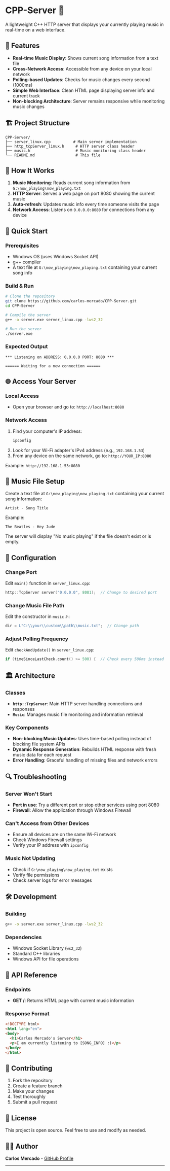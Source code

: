 # CPP-Server 🎵

A lightweight C++ HTTP server that displays your currently playing music in real-time on a web interface.

## 🌟 Features

- **Real-time Music Display**: Shows current song information from a text file
- **Cross-Network Access**: Accessible from any device on your local network
- **Polling-based Updates**: Checks for music changes every second (1000ms)
- **Simple Web Interface**: Clean HTML page displaying server info and current track
- **Non-blocking Architecture**: Server remains responsive while monitoring music changes

## 🏗️ Project Structure

```
CPP-Server/
├── server_linux.cpp          # Main server implementation
├── http_tcpServer_linux.h     # HTTP server class header
├── music.h                    # Music monitoring class header
└── README.md                  # This file
```

## 🎯 How It Works

1. **Music Monitoring**: Reads current song information from `G:\now_playing\now_playing.txt`
2. **HTTP Server**: Serves a web page on port 8080 showing the current music
3. **Auto-refresh**: Updates music info every time someone visits the page
4. **Network Access**: Listens on `0.0.0.0:8080` for connections from any device

## 🚀 Quick Start

### Prerequisites

- Windows OS (uses Windows Socket API)
- g++ compiler
- A text file at `G:\now_playing\now_playing.txt` containing your current song info

### Build & Run

```bash
# Clone the repository
git clone https://github.com/carlos-mercado/CPP-Server.git
cd CPP-Server

# Compile the server
g++ -o server.exe server_linux.cpp -lws2_32

# Run the server
./server.exe
```

### Expected Output

```
*** Listening on ADDRESS: 0.0.0.0 PORT: 8080 ***

====== Waiting for a new connection ======
```

## 🌐 Access Your Server

### Local Access
- Open your browser and go to: `http://localhost:8080`

### Network Access
1. Find your computer's IP address:
   ```powershell
   ipconfig
   ```
2. Look for your Wi-Fi adapter's IPv4 address (e.g., `192.168.1.53`)
3. From any device on the same network, go to: `http://YOUR_IP:8080`

Example: `http://192.168.1.53:8080`

## 📁 Music File Setup

Create a text file at `G:\now_playing\now_playing.txt` containing your current song information:

```
Artist - Song Title
```

Example:
```
The Beatles - Hey Jude
```

The server will display "No music playing" if the file doesn't exist or is empty.

## 🔧 Configuration

### Change Port
Edit `main()` function in `server_linux.cpp`:
```cpp
http::TcpServer server("0.0.0.0", 8081);  // Change to desired port
```

### Change Music File Path
Edit the constructor in `music.h`:
```cpp
dir = L"C:\\your\\custom\\path\\music.txt";  // Change path
```

### Adjust Polling Frequency
Edit `checkAndUpdate()` in `server_linux.cpp`:
```cpp
if (timeSinceLastCheck.count() >= 500) {  // Check every 500ms instead of 1000ms
```

## 🏛️ Architecture

### Classes

- **`http::TcpServer`**: Main HTTP server handling connections and responses
- **`Music`**: Manages music file monitoring and information retrieval

### Key Components

- **Non-blocking Music Updates**: Uses time-based polling instead of blocking file system APIs
- **Dynamic Response Generation**: Rebuilds HTML response with fresh music data for each request
- **Error Handling**: Graceful handling of missing files and network errors

## 🔍 Troubleshooting

### Server Won't Start
- **Port in use**: Try a different port or stop other services using port 8080
- **Firewall**: Allow the application through Windows Firewall

### Can't Access from Other Devices
- Ensure all devices are on the same Wi-Fi network
- Check Windows Firewall settings
- Verify your IP address with `ipconfig`

### Music Not Updating
- Check if `G:\now_playing\now_playing.txt` exists
- Verify file permissions
- Check server logs for error messages

## 🛠️ Development

### Building
```bash
g++ -o server.exe server_linux.cpp -lws2_32
```

### Dependencies
- Windows Socket Library (`ws2_32`)
- Standard C++ libraries
- Windows API for file operations

## 📝 API Reference

### Endpoints

- **GET /**: Returns HTML page with current music information

### Response Format
```html
<!DOCTYPE html>
<html lang="en">
<body>
  <h1>Carlos Mercado's Server</h1>
  <p>I am currently listening to [SONG_INFO] :)</p>
</body>
</html>
```

## 🤝 Contributing

1. Fork the repository
2. Create a feature branch
3. Make your changes
4. Test thoroughly
5. Submit a pull request

## 📄 License

This project is open source. Feel free to use and modify as needed.

## 👨‍💻 Author

**Carlos Mercado** - [GitHub Profile](https://github.com/carlos-mercado)

---